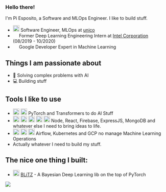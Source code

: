 ### Hello there!

I'm Pi Esposito, a Software and MLOps Engineer. I like to build stuff.

- <img height="20" src="https://unico.io/wp-content/themes/theme-acesso/favicon.png"> Software Engineer, MLOps at [unico](https://unico.io/)
- <img height="15" src="https://logodownload.org/wp-content/uploads/2014/04/Intel-logo-5.png"> Former Deep Learning Engineering Intern at [Intel Corporation](intel.com/) (08/2019 - 10/2020)
- <img height="15" src="https://seeklogo.com/images/G/google-developers-logo-3FB15D7DCE-seeklogo.com.png"> Google Developer Expert in Machine Learning


## Things I am passionate about

- 🤖  Solving complex problems with AI
- 💻  Building stuff

## Tools I like to use
- <img height="20" src="https://pytorch.org/assets/images/pytorch-logo.png"> <img height="20" src="https://avatars.githubusercontent.com/u/25720743?s=200&v=4"> PyTorch and Transformers to do AI Stuff
- <img height="20" src="https://nodejs.org/static/images/logo.svg"> <img height="20" src="https://upload.wikimedia.org/wikipedia/commons/thumb/a/a7/React-icon.svg/512px-React-icon.svg.png"> <img height="20" src="https://www.gstatic.com/devrel-devsite/prod/v1107947142dadf6449a2907ce0a39fab2989512ca62a8e88f40e576d91855aef/firebase/images/lockup.png"> <img height="20" src="https://cdn.icon-icons.com/icons2/2699/PNG/512/expressjs_logo_icon_169185.png"> <img height="20" src="https://1000logos.net/wp-content/uploads/2020/08/MongoDB-Logo-500x313.png"> Node, React, Firebase, ExpressJS, MongoDB and whatever else I need to bring ideas to life.
- <img height="20" src="https://airflow.apache.org/docs/apache-airflow/1.10.6/_images/pin_large.png"> <img height="20" src="https://www.gend.co/hs-fs/hubfs/gcp-logo-cloud.png?width=730&name=gcp-logo-cloud.png"> <img height="20" src="https://seeklogo.com/images/K/kubernetes-logo-3A67038EAB-seeklogo.com.png"> Airflow, Kubernetes and GCP no manage Machine Learning Operations
- Actually whatever I need to build my stuff.

## The nice one thing I built:
 - <img height="20" src="https://img.pngio.com/the-bell-curve-normal-distribution-grading-on-a-curve-average-normal-distribution-png-900_720.jpg"> [BLiTZ](https://github.com/piEsposito/blitz-bayesian-deep-learning/) - A Bayesian Deep Learning lib on the top of PyTorch

![](https://github.com/piEsposito/github-stats/blob/master/generated/overview.svg)
